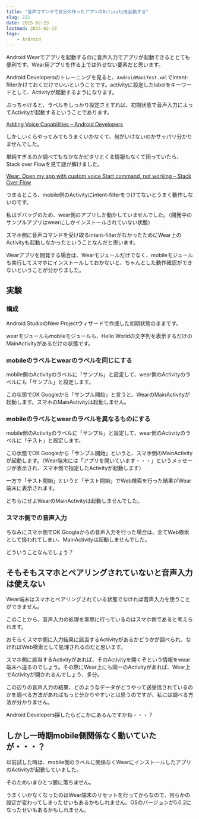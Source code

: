 ```yaml
---
title: "音声コマンドで自分の作ったアプリのActivityを起動する"
slug: 221
date: 2015-02-23
lastmod: 2015-02-23
tags:
    - Android
---
```


Android Wearでアプリを起動するのに音声入力でアプリが起動できるととても便利です。Wear用アプリを作る上では外せない要素だと思います。

Android Developersのトレーニングを見ると、`AndroidManifest.xml`でintent-filterかけておくだけでいいということです。activityに設定したlabelをキーワードとして、Activityが起動するようになります。

ぶっちゃけると、ラベルをしっかり設定さえすれば、初期状態で音声入力によってActivityが起動するということであります。

<a href="https://developer.android.com/training/wearables/apps/voice.html">Adding Voice Capabilities &#8211; Android Developers</a>

しかしいくらやってみてもうまくいかなくて、何がいけないのかサッパリ分かりませんでした。

単純すぎるのか調べてもなかなかピタリとくる情報もなくて困っていたら、Stack over Flowを見て謎が解けました。

<a href="https://stackoverflow.com/questions/27799386/wear-open-my-app-with-custom-voice-start-command-not-working">Wear: Open my app with custom voice Start command, not working &#8211; Stack Over Flow</a>

つまるところ、mobile側のActivityにintent-filterをつけてないとうまく動作しないのです。

私はデバッグのため、wear側のアプリしか動かしていませんでした。（開発中のサンプルアプリはwearにしかインストールされていない状態）

スマホ側に音声コマンドを受け取るintent-filterがなかったためにWear上のActivityも起動しなかったということなんだと思います。

Wearアプリを開発する場合は、Wearモジュールだけでなく、mobileモジュールも実行してスマホにインストールしておかないと、ちゃんとした動作確認ができないということが分かりました。


## 実験



### 構成


Android StudioのNew Projectウィザードで作成した初期状態のままです。

wearモジュールもmobileモジュールも、Hello Worldの文字列を表示するだけのMainActivityがあるだけの状態です。


### mobileのラベルとwearのラベルを同じにする


mobile側のActivityのラベルに「サンプル」と設定して、wear側のActivityのラベルにも「サンプル」と設定します。

この状態でOK Googleから「サンプル開始」と言うと、WearのMainActivityが起動します。スマホのMainActivityは起動しません。


### mobileのラベルとwearのラベルを異なるものにする


mobile側のActivityのラベルに「サンプル」と設定して、wear側のActivityのラベルに「テスト」と設定します。

この状態でOK Googleから「サンプル開始」というと、スマホ側のMainActivityが起動します。（Wear端末には「アプリを開いています・・・」というメッセージが表示され、スマホ側で指定したActivityが起動します）

一方で「テスト開始」というと「テスト開始」でWeb検索を行った結果がWear端末に表示されます。

どちらにせよWearのMainActivityは起動しませんでした。


### スマホ側での音声入力


ちなみにスマホ側でOK Googleからの音声入力を行った場合は、全てWeb検索として扱われてしまい、MainActivityは起動しませんでした。

どういうことなんでしょう？


## そもそもスマホとペアリングされていないと音声入力は使えない


Wear端末はスマホとペアリングされている状態でなければ音声入力を使うことができません。

このことから、音声入力の処理を実際に行っているのはスマホ側であると考えられます。

おそらくスマホ側に入力結果に該当するActivityがあるかどうかが調べられ、なければWeb検索として処理されるのだと思います。

スマホ側に該当するActivityがあれば、そのActivityを開くぞという情報をwear端末へ送るのでしょう。その際にWear上にも同一のActivityがあれば、Wear上でActivityが開かれるんでしょう、多分。

この辺りの音声入力の結果、どのようなデータがどうやって送受信されているのかを調べる方法があればもっと分かりやすいとは思うのですが、私には調べる方法が分かりません。

Android Developers探したらどこかにあるんですかね・・・？


## しかし一時期mobile側関係なく動いていたが・・・？


以前試した時は、mobile側のラベルに関係なくWearにインストールしたアプリのActivityが起動していました。

そのためいまひとつ腑に落ちません。

うまくいかなくなったのはWear端末のリセットを行ってからなので、何らかの設定が変わってしまったせいもあるかもしれません。OSのバージョンが5.0.2になったせいもあるかもしれません。


  